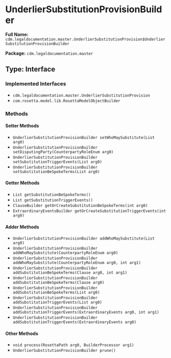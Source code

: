 # UnderlierSubstitutionProvisionBuilder

**Full Name:** `cdm.legaldocumentation.master.UnderlierSubstitutionProvision$UnderlierSubstitutionProvisionBuilder`

**Package:** `cdm.legaldocumentation.master`

## Type: Interface

### Implemented Interfaces

- `cdm.legaldocumentation.master.UnderlierSubstitutionProvision`
- `com.rosetta.model.lib.RosettaModelObjectBuilder`

### Methods

#### Setter Methods

- `UnderlierSubstitutionProvisionBuilder setWhoMaySubstitute(List arg0)`
- `UnderlierSubstitutionProvisionBuilder setDisputingParty(CounterpartyRoleEnum arg0)`
- `UnderlierSubstitutionProvisionBuilder setSubstitutionTriggerEvents(List arg0)`
- `UnderlierSubstitutionProvisionBuilder setSubstitutionBeSpokeTerms(List arg0)`

#### Getter Methods

- `List getSubstitutionBeSpokeTerms()`
- `List getSubstitutionTriggerEvents()`
- `ClauseBuilder getOrCreateSubstitutionBeSpokeTerms(int arg0)`
- `ExtraordinaryEventsBuilder getOrCreateSubstitutionTriggerEvents(int arg0)`

#### Adder Methods

- `UnderlierSubstitutionProvisionBuilder addWhoMaySubstitute(List arg0)`
- `UnderlierSubstitutionProvisionBuilder addWhoMaySubstitute(CounterpartyRoleEnum arg0)`
- `UnderlierSubstitutionProvisionBuilder addWhoMaySubstitute(CounterpartyRoleEnum arg0, int arg1)`
- `UnderlierSubstitutionProvisionBuilder addSubstitutionBeSpokeTerms(Clause arg0, int arg1)`
- `UnderlierSubstitutionProvisionBuilder addSubstitutionBeSpokeTerms(Clause arg0)`
- `UnderlierSubstitutionProvisionBuilder addSubstitutionBeSpokeTerms(List arg0)`
- `UnderlierSubstitutionProvisionBuilder addSubstitutionTriggerEvents(List arg0)`
- `UnderlierSubstitutionProvisionBuilder addSubstitutionTriggerEvents(ExtraordinaryEvents arg0, int arg1)`
- `UnderlierSubstitutionProvisionBuilder addSubstitutionTriggerEvents(ExtraordinaryEvents arg0)`

#### Other Methods

- `void process(RosettaPath arg0, BuilderProcessor arg1)`
- `UnderlierSubstitutionProvisionBuilder prune()`

